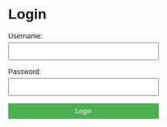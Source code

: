 <!DOCTYPE html>
<html lang="en">
<head>
    <meta charset="UTF-8">
    <meta name="viewport" content="width=device-width, initial-scale=1.0">
    <title>Security </title>
    <style>
        body {
            font-family: Arial, sans-serif;
            margin: 50px;
        }
        .auth-form {
            max-width: 300px;
            margin: auto;
        }
        .form-group {
            margin-bottom: 15px;
        }
        label {
            display: block;
            margin-bottom: 5px;
        }
        input {
            width: 100%;
            padding: 8px;
            box-sizing: border-box;
        }
        button {
            width: 100%;
            padding: 8px;
            background-color: #4CAF50;
            color: white;
            border: none;
            cursor: pointer;
        }
        button:hover {
            background-color: #45a049;
        }
    </style>
</head>
<body>

<div class="auth-form">
    <h1>Login</h1>
    <div class="form-group">
        <label for="username">Username:</label>
        <input type="text" id="username" required>
    </div>
    <div class="form-group">
        <label for="password">Password:</label>
        <input type="password" id="password" required>
    </div>
    <button type="button" onclick="login()">Login</button>
</div>

<script>
    async function login() {
        const username = document.getElementById('username').value;
        const password = document.getElementById('password').value;

        const hashedPassword = await hashPassword(password);

        const response = await fetch('https://your-backend-url.onrender.com/login', {
            method: 'POST',
            headers: {
                'Content-Type': 'application/json'
            },
            body: JSON.stringify({ username, password: hashedPassword })
        });

        const result = await response.json();
        if (result.success) {
            alert('Login successful!');
        } else {
            alert('Login failed: ' + result.message);
        }
    }

    async function hashPassword(password) {
        const encoder = new TextEncoder();
        const data = encoder.encode(password);
        const hashBuffer = await crypto.subtle.digest('SHA-256', data);
        const hashArray = Array.from(new Uint8Array(hashBuffer));
        return hashArray.map(b => b.toString(16).padStart(2, '0')).join('');
    }
</script>

</body>
</html>
